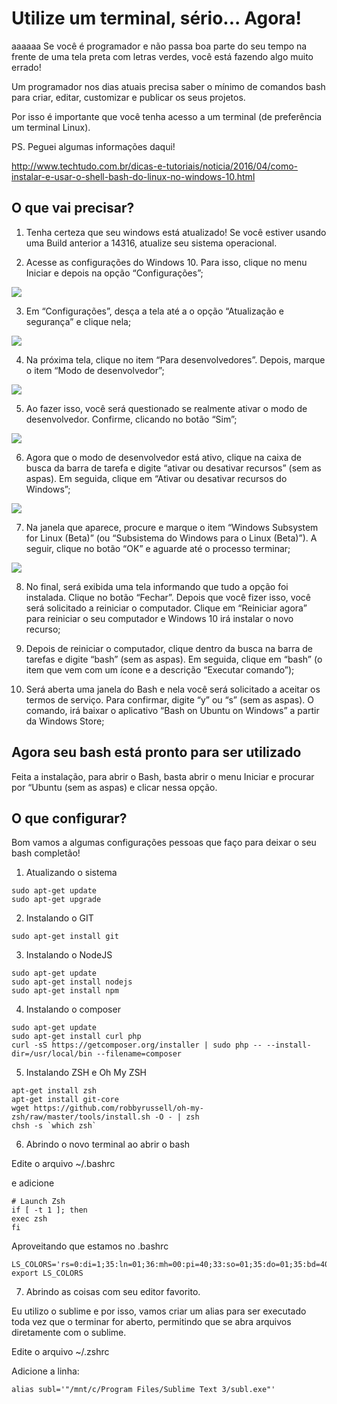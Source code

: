 # Utilize um terminal, sério... Agora!
aaaaaa
Se você é programador e não passa boa parte do seu tempo na frente de uma tela preta com letras verdes, você está fazendo algo muito errado!

Um programador nos dias atuais precisa saber o mínimo de comandos bash para criar, editar, customizar e publicar os seus projetos.

Por isso é importante que você tenha acesso a um terminal (de preferência um terminal Linux).

PS. Peguei algumas informações daqui!

http://www.techtudo.com.br/dicas-e-tutoriais/noticia/2016/04/como-instalar-e-usar-o-shell-bash-do-linux-no-windows-10.html

## O que vai precisar?

1. Tenha certeza que seu windows está atualizado! Se você estiver usando uma Build anterior a 14316, atualize seu sistema operacional.

2. Acesse as configurações do Windows 10. Para isso, clique no menu Iniciar e depois na opção “Configurações”;

![](http://s2.glbimg.com/tCF0xNeMz7Uw-8RJ6dBj1cTMjdI=/695x0/s.glbimg.com/po/tt2/f/original/2016/04/18/como-instalar-e-usar-o-bash-shell-linux-no-windows-10-1.png)

3. Em “Configurações”, desça a tela até a o opção “Atualização e segurança” e clique nela;

![](http://s2.glbimg.com/AlBOw1sTbX1DTIsx8MmXXjpHjio=/695x0/s.glbimg.com/po/tt2/f/original/2016/04/18/como-instalar-e-usar-o-bash-shell-linux-no-windows-10-2.png)

4. Na próxima tela, clique no item “Para desenvolvedores”. Depois, marque o item “Modo de desenvolvedor”;

![](http://s2.glbimg.com/e0wHshrQZQ194B8V8iuDlxWSadE=/695x0/s.glbimg.com/po/tt2/f/original/2016/04/18/como-instalar-e-usar-o-bash-shell-linux-no-windows-10-3.png)

5. Ao fazer isso, você será questionado se realmente ativar o modo de desenvolvedor. Confirme, clicando no botão “Sim”;

![](http://s2.glbimg.com/pJmS9gfEj1SbNpGN2Qp6hEx_Qf8=/695x0/s.glbimg.com/po/tt2/f/original/2016/04/18/como-instalar-e-usar-o-bash-shell-linux-no-windows-10-4.png)

6. Agora que o modo de desenvolvedor está ativo, clique na caixa de busca da barra de tarefa e digite “ativar ou desativar recursos” (sem as aspas). Em seguida, clique em “Ativar ou desativar recursos do Windows”;

![](http://s2.glbimg.com/zLJ8nRgkGkQHD46AGrBgqxjQVko=/695x0/s.glbimg.com/po/tt2/f/original/2016/04/18/como-instalar-e-usar-o-bash-shell-linux-no-windows-10-5.png)

7. Na janela que aparece, procure e marque o item “Windows Subsystem for Linux (Beta)” (ou “Subsistema do Windows para o Linux (Beta)”). A seguir, clique no botão “OK” e aguarde até o processo terminar;

![](http://s2.glbimg.com/27E1WH3E257-8s8qTmCf_jas-kE=/695x0/s.glbimg.com/po/tt2/f/original/2016/04/18/como-instalar-e-usar-o-bash-shell-linux-no-windows-10-5-6.png)

8. No final, será exibida uma tela informando que tudo a opção foi instalada. Clique no botão “Fechar”. Depois que você fizer isso, você será solicitado a reiniciar o computador. Clique em “Reiniciar agora” para reiniciar o seu computador e Windows 10 irá instalar o novo recurso;

9. Depois de reiniciar o computador, clique dentro da busca na barra de tarefas e digite “bash” (sem as aspas). Em seguida, clique em “bash” (o item que vem com um ícone e a descrição “Executar comando”);

10. Será aberta uma janela do Bash e nela você será solicitado a aceitar os termos de serviço. Para confirmar, digite “y” ou “s” (sem as aspas). O comando, irá baixar o aplicativo “Bash on Ubuntu on Windows” a partir da Windows Store;

## Agora seu bash está pronto para ser utilizado

Feita a instalação, para abrir o Bash, basta abrir o menu Iniciar e procurar por “Ubuntu (sem as aspas) e clicar nessa opção.

## O que configurar?

Bom vamos a algumas configurações pessoas que faço para deixar o seu bash completão!

1. Atualizando o sistema

```
sudo apt-get update
sudo apt-get upgrade
```

2. Instalando o GIT

```
sudo apt-get install git
```

3. Instalando o NodeJS

```
sudo apt-get update
sudo apt-get install nodejs
sudo apt-get install npm
```

4. Instalando o composer

```
sudo apt-get update
sudo apt-get install curl php
curl -sS https://getcomposer.org/installer | sudo php -- --install-dir=/usr/local/bin --filename=composer
```

5. Instalando ZSH e Oh My ZSH

```
apt-get install zsh
apt-get install git-core
wget https://github.com/robbyrussell/oh-my-zsh/raw/master/tools/install.sh -O - | zsh
chsh -s `which zsh`
```

6. Abrindo o novo terminal ao abrir o bash

Edite o arquivo ~/.bashrc

e adicione

```
# Launch Zsh
if [ -t 1 ]; then
exec zsh
fi
```

Aproveitando que estamos no .bashrc

```
LS_COLORS='rs=0:di=1;35:ln=01;36:mh=00:pi=40;33:so=01;35:do=01;35:bd=40;33;01:cd=40;33;01:or=40;31;01:su=37;41:sg=30;43:ca=30;41:tw=30;42:ow=34;42:st=37;44:ex=01;32:*.tar=01;31:*.tgz=01;31:*.arj=01;31:*.taz=01;31:*.lzh=01;31:*.lzma=01;31:*.tlz=01;31:*.txz=01;31:*.zip=01;31:*.z=01;31:*.Z=01;31:*.dz=01;31:*.gz=01;31:*.lz=01;31:*.xz=01;31:*.bz2=01;31:*.bz=01;31:*.tbz=01;31:*.tbz2=01;31:*.tz=01;31:*.deb=01;31:*.rpm=01;31:*.jar=01;31:*.war=01;31:*.ear=01;31:*.sar=01;31:*.rar=01;31:*.ace=01;31:*.zoo=01;31:*.cpio=01;31:*.7z=01;31:*.rz=01;31:*.jpg=01;35:*.jpeg=01;35:*.gif=01;35:*.bmp=01;35:*.pbm=01;35:*.pgm=01;35:*.ppm=01;35:*.tga=01;35:*.xbm=01;35:*.xpm=01;35:*.tif=01;35:*.tiff=01;35:*.png=01;35:*.svg=01;35:*.svgz=01;35:*.mng=01;35:*.pcx=01;35:*.mov=01;35:*.mpg=01;35:*.mpeg=01;35:*.m2v=01;35:*.mkv=01;35:*.webm=01;35:*.ogm=01;35:*.mp4=01;35:*.m4v=01;35:*.mp4v=01;35:*.vob=01;35:*.qt=01;35:*.nuv=01;35:*.wmv=01;35:*.asf=01;35:*.rm=01;35:*.rmvb=01;35:*.flc=01;35:*.avi=01;35:*.fli=01;35:*.flv=01;35:*.gl=01;35:*.dl=01;35:*.xcf=01;35:*.xwd=01;35:*.yuv=01;35:*.cgm=01;35:*.emf=01;35:*.axv=01;35:*.anx=01;35:*.ogv=01;35:*.ogx=01;35:*.aac=00;36:*.au=00;36:*.flac=00;36:*.mid=00;36:*.midi=00;36:*.mka=00;36:*.mp3=00;36:*.mpc=00;36:*.ogg=00;36:*.ra=00;36:*.wav=00;36:*.axa=00;36:*.oga=00;36:*.spx=00;36:*.xspf=00;36:';
export LS_COLORS
```
7. Abrindo as coisas com seu editor favorito.

Eu utilizo o sublime e por isso, vamos criar um alias para ser executado toda vez que o terminar for aberto, permitindo que se abra arquivos diretamente com o sublime.

Edite o arquivo ~/.zshrc

Adicione a linha:

```
alias subl='"/mnt/c/Program Files/Sublime Text 3/subl.exe"'
```
